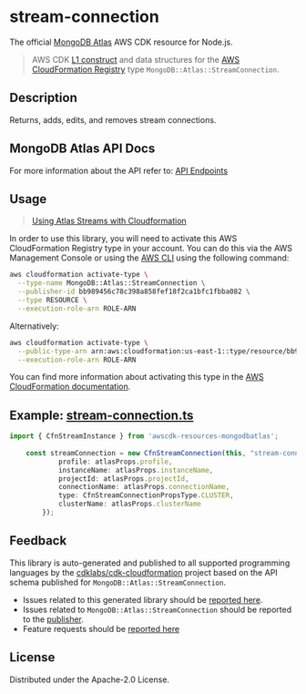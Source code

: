 # stream-connection

The official [MongoDB Atlas](https://www.mongodb.com/) AWS CDK resource for Node.js.

> AWS CDK [L1 construct](https://docs.aws.amazon.com/cdk/latest/guide/constructs.html) and data structures for the [AWS CloudFormation Registry](https://docs.aws.amazon.com/AWSCloudFormation/latest/UserGuide/registry.html) type `MongoDB::Atlas::StreamConnection`.

## Description

Returns, adds, edits, and removes stream connections.

## MongoDB Atlas API Docs

For more information about the API refer to: [API Endpoints](https://www.mongodb.com/docs/atlas/reference/api-resources-spec/v2/#tag/Streams)

## Usage

> [Using Atlas Streams with Cloudformation](https://github.com/mongodb/mongodbatlas-cloudformation-resources/blob/master/examples/atlas-streams/README.md)

In order to use this library, you will need to activate this AWS CloudFormation Registry type in your account. You can do this via the AWS Management Console or using the [AWS CLI](https://aws.amazon.com/cli/) using the following command:

```sh
aws cloudformation activate-type \
  --type-name MongoDB::Atlas::StreamConnection \
  --publisher-id bb989456c78c398a858fef18f2ca1bfc1fbba082 \
  --type RESOURCE \
  --execution-role-arn ROLE-ARN
```

Alternatively:

```sh
aws cloudformation activate-type \
  --public-type-arn arn:aws:cloudformation:us-east-1::type/resource/bb989456c78c398a858fef18f2ca1bfc1fbba082/MongoDB-Atlas-StreamConnection \
  --execution-role-arn ROLE-ARN
```

You can find more information about activating this type in the [AWS CloudFormation documentation](https://docs.aws.amazon.com/AWSCloudFormation/latest/UserGuide/registry-public.html).

## Example: [stream-connection.ts](../../../examples/l1-resources/stream-connection.ts)
```ts
import { CfnStreamInstance } from 'awscdk-resources-mongodbatlas';
    
	const streamConnection = new CfnStreamConnection(this, "stream-connection-testing-stack", {
			profile: atlasProps.profile,
			instanceName: atlasProps.instanceName,
			projectId: atlasProps.projectId,
			connectionName: atlasProps.connectionName,
			type: CfnStreamConnectionPropsType.CLUSTER,
			clusterName: atlasProps.clusterName
		});
```

## Feedback

This library is auto-generated and published to all supported programming languages by the [cdklabs/cdk-cloudformation] project based on the API schema published for `MongoDB::Atlas::StreamConnection`.

* Issues related to this generated library should be [reported here](https://github.com/cdklabs/cdk-cloudformation/issues/new?title=Issue+with+%40cdk-cloudformation%2Fmongodb-atlas-stream-connection+v1.0.0).
* Issues related to `MongoDB::Atlas::StreamConnection` should be reported to the [publisher](https://github.com/mongodb/mongodbatlas-cloudformation-resources/issues).
* Feature requests should be [reported here](https://feedback.mongodb.com/forums/924145-atlas?category_id=392596)

[cdklabs/cdk-cloudformation]: https://github.com/cdklabs/cdk-cloudformation

## License

Distributed under the Apache-2.0 License.